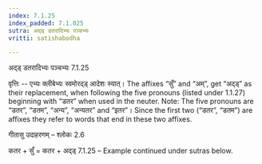 ```yaml
---
index: 7.1.25
index_padded: 7.1.025
sutra: अद्ड् डतरादिभ्यः पञ्चभ्यः
vritti: satishabodha

---
```

 अद्ड् डतरादिभ्यः पञ्चभ्यः 7.1.25 


वृत्तिः -- एभ्यः क्लीबेभ्यः स्वमोरद्ड् आदेशः स्यात्। The affixes “सुँ” and “अम्”, get “अद्ड्” as their replacement, when following the five pronouns (listed under 1.1.27) beginning with “डतर” when used in the neuter. Note: The five pronouns are “डतर”, “डतम”, “अन्य”, “अन्यतर” and “इतर”।  Since the first two (“डतर”, “डतम”) are affixes they refer to words that end in these two affixes. 


गीतासु उदाहरणम् – श्लोकः 2.6 


कतर + सुँ = कतर + अद्ड् 7.1.25 – Example continued under sutras below. 